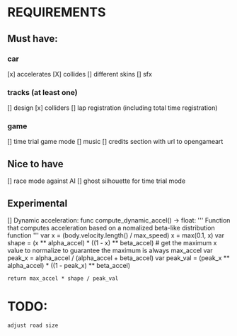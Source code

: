 # REQUIREMENTS

## Must have:
### car
[x] accelerates
[X] collides
[] different skins
[] sfx
### tracks (at least one)
[] design
[x] colliders
[] lap registration (including total time registration)
### game
[] time trial game mode
[] music
[] credits section with url to opengameart

## Nice to have
[] race mode against AI
[] ghost silhouette for time trial mode

## Experimental
[] Dynamic acceleration:
	func compute_dynamic_accel() -> float:
	'''
	Function that computes acceleration based on a nomalized beta-like
	distribution function
	'''
	var x = (body.velocity.length() / max_speed)
	x = max(0.1, x)
	var shape = (x ** alpha_accel) * ((1 - x) ** beta_accel)
	# get the maximum x value to normalize to guarantee the maximum is always max_accel
	var peak_x = alpha_accel / (alpha_accel + beta_accel)
	var peak_val = (peak_x ** alpha_accel) * ((1 - peak_x) ** beta_accel)
	
	return max_accel * shape / peak_val


# TODO:
	adjust road size
	
